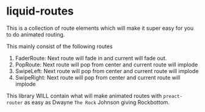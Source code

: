 # liquid-routes
This is a collection of route elements which will make it super easy for you to do animated routing.

This mainly consist of the following routes

1. FaderRoute: Next route will fade in and current will fade out.
2. PopRoute: Next route will pop from center and current route will implode
3. SwipeLeft: Next route will pop from center and current route will implode
3. SwipeRight: Next route will pop from center and current route will implode

This library WILL contain what will make animated routes with `preact-router` as easy as Dwayne `The Rock` Johnson giving Rockbottom.

